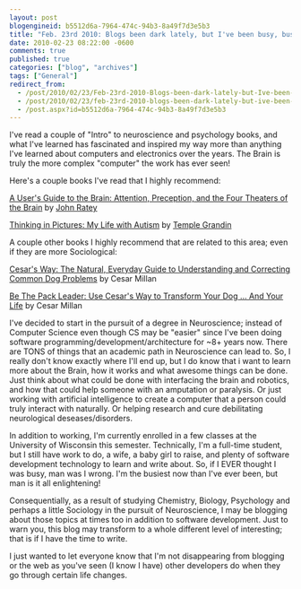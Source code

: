 ```yaml
---
layout: post
blogengineid: b5512d6a-7964-474c-94b3-8a49f7d3e5b3
title: "Feb. 23rd 2010: Blogs been dark lately, but I've been busy, busy... Neuroscience what?"
date: 2010-02-23 08:22:00 -0600
comments: true
published: true
categories: ["blog", "archives"]
tags: ["General"]
redirect_from: 
  - /post/2010/02/23/Feb-23rd-2010-Blogs-been-dark-lately-but-Ive-been-busy-busy-busy
  - /post/2010/02/23/feb-23rd-2010-blogs-been-dark-lately-but-ive-been-busy-busy-busy
  - /post.aspx?id=b5512d6a-7964-474c-94b3-8a49f7d3e5b3
---
```

<!-- more -->
<p>I've read a couple of "Intro" to neuroscience and psychology books, and what I've learned has fascinated and inspired my way more than anything I've learned about computers and electronics over the years. The Brain is truly the more complex "computer" the work has ever seen!</p>
<p>Here's a couple books I've read that I highly recommend:</p>
<p><a href="http://www.amazon.com/Users-Guide-Brain-Perception-Attention/dp/0375701079?&amp;camp=212361&amp;linkCode=wey&amp;tag=pietschsoft-20&amp;creative=380729">A User's Guide to the Brain: Attention, Preception, and the Four Theaters of the Brain</a> by <a href="http://www.johnratey.com/newsite/index.html">John Ratey</a></p>
<p><a href="http://www.amazon.com/Thinking-Pictures-Expanded-Life-Autism/dp/0307275655?&amp;camp=212361&amp;linkCode=wey&amp;tag=pietschsoft-20&amp;creative=380729">Thinking in Pictures: My Life with Autism</a> by <a href="http://www.templegrandin.com/">Temple Grandin</a></p>
<p>A couple other books I highly recommend that are related to this area; even if they are more Sociological:</p>
<p><a href="http://www.amazon.com/Cesars-Way-Everyday-Understanding-Correcting/dp/0307337979?&amp;camp=212361&amp;linkCode=wey&amp;tag=pietschsoft-20&amp;creative=380729">Cesar's Way: The Natural, Everyday Guide to Understanding and Correcting Common Dog Problems</a> by Cesar Millan</p>
<p><a href="http://www.amazon.com/Be-Pack-Leader-Cesars-Transform/dp/0307381676?&amp;camp=212361&amp;linkCode=wey&amp;tag=pietschsoft-20&amp;creative=380729">Be The Pack Leader: Use Cesar's Way to Transform Your Dog ... And Your Life</a> by Cesar Millan</p>
<p>I've decided to start in the pursuit of a degree in Neuroscience; instead of Computer Science even though CS may be "easier" since I've been doing software programming/development/architecture for ~8+ years now. There are TONS of things that an academic path in Neuroscience can lead to. So, I really don't know exactly where I'll end up, but I do know that i want to learn more about the Brain, how it works and what awesome things can be done. Just think about what could be done with interfacing the brain and robotics, and how that could help someone with an amputation or paralysis. Or just working with artificial intelligence to create a computer that a person could truly interact with naturally. Or helping research and cure debilitating neurological deseases/disorders.</p>
<p>In addition to working, I'm currently enrolled in a few classes at the University of Wisconsin this semester. Technically, I'm a full-time student, but I still have work to do, a wife, a baby girl to raise, and plenty of software development technology to learn and write about. So, if I EVER thought I was busy, man was I wrong. I'm the busiest now than I've ever been, but man is it all enlightening!</p>
<p>Consequentially, as a result of studying Chemistry, Biology, Psychology and perhaps a little Sociology in the pursuit of Neuroscience, I may be blogging about those topics at times too in addition to software development. Just to warn you, this blog may transform to a whole different level of interesting; that is if I have the time to write.</p>
<p>I just wanted to let everyone know that I'm not disappearing from blogging or the web as you've seen (I know I have) other developers do when they go through certain life changes.</p>
